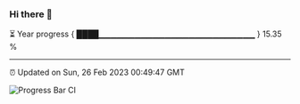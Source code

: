 ### Hi there 👋

⏳ Year progress { ████▁▁▁▁▁▁▁▁▁▁▁▁▁▁▁▁▁▁▁▁▁▁▁▁▁▁ } 15.35 %

---

⏰ Updated on Sun, 26 Feb 2023 00:49:47 GMT

![Progress Bar CI](https://github.com/Shyam-Makwana/GitHub-Actions-Demo/workflows/Progress%20Bar%20CI/badge.svg)
